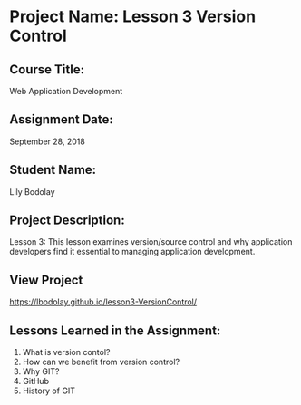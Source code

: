 # Project Name:  Lesson 3 Version Control


## Course Title:
Web Application Development

## Assignment Date:  
September 28, 2018

## Student Name:  
Lily Bodolay

## Project Description:
Lesson 3: This lesson examines version/source control and why application developers find it essential to managing application development. 

## View Project
https://lbodolay.github.io/lesson3-VersionControl/


## Lessons Learned in the Assignment:
1. What is version contol?
2. How can we benefit from version control?
3. Why GIT?
4. GitHub
5. History of GIT

